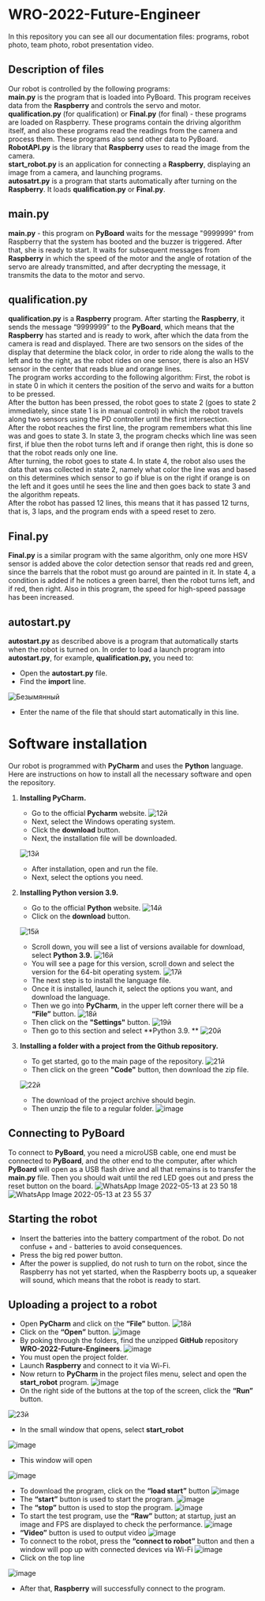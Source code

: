 WRO-2022-Future-Engineer
===========================

In this repository you can see all our documentation files: programs, robot photo, team photo, robot presentation video.  

Description of files
---------------------------
Our robot is controlled by the following programs:  
**main.py** is the program that is loaded into PyBoard. This program receives data from the **Raspberry** and controls the servo and motor.  
**qualification.py** (for qualification) or **Final.py** (for final) - these programs are loaded on Raspberry. These programs contain the driving algorithm itself, and also these programs read the readings from the camera and process them. These programs also send other data to PyBoard.  
**RobotAPI.py** is the library that **Raspberry** uses to read the image from the camera.  
**start_robot.py** is an application for connecting a **Raspberry**, displaying an image from a camera, and launching programs.  
**autosatrt.py** is a program that starts automatically after turning on the **Raspberry**. It loads **qualification.py** or **Final.py**.  

main.py
---------------------------
**main.py** - this program on **PyBoard** waits for the message "9999999" from Raspberry that the system has booted and the buzzer is triggered. After that, she is ready to start. It waits for subsequent messages from **Raspberry** in which the speed of the motor and the angle of rotation of the servo are already transmitted, and after decrypting the message, it transmits the data to the motor and servo.

qualification.py
---------------------------
**qualification.py** is a **Raspberry** program. After starting the **Raspberry**, it sends the message “9999999” to the **PyBoard**, which means that the **Raspberry** has started and is ready to work, after which the data from the camera is read and displayed. There are two sensors on the sides of the display that determine the black color, in order to ride along the walls to the left and to the right, as the robot rides on one sensor, there is also an HSV sensor in the center that reads blue and orange lines.  
The program works according to the following algorithm:
First, the robot is in state 0 in which it centers the position of the servo and waits for a button to be pressed.  
After the button has been pressed, the robot goes to state 2 (goes to state 2 immediately, since state 1 is in manual control) in which the robot travels along two sensors using the PD controller until the first intersection.  
After the robot reaches the first line, the program remembers what this line was and goes to state 3. In state 3, the program checks which line was seen first, if blue then the robot turns left and if orange then right, this is done so that the robot reads only one line.  
After turning, the robot goes to state 4. In state 4, the robot also uses the data that was collected in state 2, namely what color the line was and based on this determines which sensor to go if blue is on the right if orange is on the left and it goes until he sees the line and then goes back to state 3 and the algorithm repeats.  
After the robot has passed 12 lines, this means that it has passed 12 turns, that is, 3 laps, and the program ends with a speed reset to zero.

Final.py
---------------------------
**Final.py** is a similar program with the same algorithm, only one more HSV sensor is added above the color detection sensor that reads red and green, since the barrels that the robot must go around are painted in it. In state 4, a condition is added if he notices a green barrel, then the robot turns left, and if red, then right. Also in this program, the speed for high-speed passage has been increased.

autostart.py
---------------------------
**autostart.py** as described above is a program that automatically starts when the robot is turned on. In order to load a launch program into **autostart.py**, for example, **qualification.py,** you need to:  
* Open the **autostart.py** file.
* Find the **import** line.


![Безымянный](https://user-images.githubusercontent.com/99865132/168015534-51dd1125-0522-4c75-b545-280dd4f46cd3.png)
* Enter the name of the file that should start automatically in this line.


Software installation
===========================
Our robot is programmed with **PyCharm** and uses the **Python** language. Here are instructions on how to install all the necessary software and open the repository.
1. **Installing PyCharm.**
	* Go to the official **Pycharm** website.
	![12й](https://user-images.githubusercontent.com/99865132/168006290-20d750a5-c94d-40dd-bf8e-92b863529f8f.png)
	* Next, select the Windows operating system.
	* Click the **download** button.
	* Next, the installation file will be downloaded.


	![13й](https://user-images.githubusercontent.com/99865132/168006320-a603946c-1eb0-498d-ba2a-ac392610b678.png)
	* After installation, open and run the file.
	* Next, select the options you need.
2. **Installing Python version 3.9.**
	* Go to the official **Python** website.
	![14й](https://user-images.githubusercontent.com/99865132/168006348-5e8710ac-00d2-4672-b926-e78335f867d2.png)
	* Click on the **download** button.


	![15й](https://user-images.githubusercontent.com/99865132/168006375-5048e824-c618-4d20-9937-26fa530af35a.png)
	* Scroll down, you will see a list of versions available for download, select **Python 3.9.**
	![16й](https://user-images.githubusercontent.com/99865132/168006407-58c166cb-3fab-46ab-8094-a12b762814be.png)
	* You will see a page for this version, scroll down and select the version for the 64-bit operating system.
	![17й](https://user-images.githubusercontent.com/99865132/168006434-e10061fc-f4fb-4eb0-85af-29714b226280.png)
	* The next step is to install the language file.
	* Once it is installed, launch it, select the options you want, and download the language.
	* Then we go into **PyCharm**, in the upper left corner there will be a **“File”** button.
	![18й](https://user-images.githubusercontent.com/99865132/168006479-0790610f-7114-4a1f-acc5-18fc41d6f2a8.png)
	* Then click on the **"Settings"** button.
	![19й](https://user-images.githubusercontent.com/99865132/168006522-b4163917-95d2-43b4-b8ac-4bbaf6a99552.png)
	* Then go to this section and select **Python 3.9.  **
	![20й](https://user-images.githubusercontent.com/99865132/168006543-17a017f4-9ad0-4116-b779-d18bc5f393ee.png)
	
3. **Installing a folder with a project from the Github repository.**
	* To get started, go to the main page of the repository.
	![21й](https://user-images.githubusercontent.com/99865132/168006584-5026761c-1cf1-4511-8c8e-3ddd3e328ff6.png)
	* Then click on the green **"Code"** button, then download the zip file.


	![22й](https://user-images.githubusercontent.com/99865132/168006608-5b2d6d7d-693d-419d-9645-345967b915c1.png)
	* The download of the project archive should begin.
	* Then unzip the file to a regular folder.
	![image](https://user-images.githubusercontent.com/99865132/168013974-a79810f4-d60a-42de-adf3-19209c9b8721.png)


Connecting to PyBoard
---------------------------
To connect to **PyBoard**, you need a microUSB cable, one end must be connected to **PyBoard**, and the other end to the computer, after which **PyBoard** will open as a USB flash drive and all that remains is to transfer the **main.py** file. Then you should wait until the red LED goes out and press the reset button on the board.
![WhatsApp Image 2022-05-13 at 23 50 18](https://user-images.githubusercontent.com/99865132/168299298-baf9ed55-fe87-40b9-a90d-a7972201fe51.jpeg)
![WhatsApp Image 2022-05-13 at 23 55 37](https://user-images.githubusercontent.com/99865132/168299321-8f6fc2ff-f034-4eca-b796-0df86876b882.jpeg)


Starting the robot
---------------------------
* Insert the batteries into the battery compartment of the robot. Do not confuse + and - batteries to avoid consequences.
* Press the big red power button.
* After the power is supplied, do not rush to turn on the robot, since the Raspberry has not yet started, when the Raspberry boots up, a squeaker will sound, which means that the robot is ready to start.

Uploading a project to a robot
---------------------------
* Open **PyCharm** and click on the **“File”** button.
![18й](https://user-images.githubusercontent.com/99865132/168006479-0790610f-7114-4a1f-acc5-18fc41d6f2a8.png)
* Click on the **“Open”** button.
![image](https://user-images.githubusercontent.com/99865132/168014556-9d52b9d5-df75-4ab7-8ae9-10c3529c0a0a.png)
* By poking through the folders, find the unzipped **GitHub** repository **WRO-2022-Future-Engineers**.
![image](https://user-images.githubusercontent.com/99865132/168015700-e785c8f4-9d19-4207-8f51-e97e365ab069.png)
* You must open the project folder.
* Launch **Raspberry** and connect to it via Wi-Fi.
* Now return to **PyCharm** in the project files menu, select and open the **start_robot** program.
![image](https://user-images.githubusercontent.com/99865132/168015999-05a4f1a2-c0e1-4568-b873-1c8687272920.png)
* On the right side of the buttons at the top of the screen, click the **“Run”** button.


![23й](https://user-images.githubusercontent.com/99865132/168016170-a953aee0-f539-4c81-955a-6c0ce166a7fe.png)
* In the small window that opens, select **start_robot**


![image](https://user-images.githubusercontent.com/99865132/168016282-2e53acec-6b26-42a3-96ac-a8fa1d6cd929.png)
* This window will open


![image](https://user-images.githubusercontent.com/99865132/168017318-6276e432-869f-4ff4-b523-548920565a0f.png)
* To download the program, click on the **“load start”** button
![image](https://user-images.githubusercontent.com/99865132/168017359-d755c6bf-7d9f-4584-9ce2-bbf7d8e6f1e4.png)
* The **“start”** button is used to start the program.
![image](https://user-images.githubusercontent.com/99865132/168017416-add425a2-c137-4b5e-a4cf-a455f787f0d6.png)
* The **“stop”** button is used to stop the program.
![image](https://user-images.githubusercontent.com/99865132/168017455-b3ae978a-d458-4afc-a7c1-c87898680699.png)
* To start the test program, use the **“Raw”** button; at startup, just an image and FPS are displayed to check the performance.
![image](https://user-images.githubusercontent.com/99865132/168017603-62b039e3-7b37-4ff1-8492-da1be4916322.png)
* **“Video”** button is used to output video
![image](https://user-images.githubusercontent.com/99865132/168017679-6458132b-4aca-41cb-942b-4bedf91158bd.png)
* To connect to the robot, press the **“connect to robot”** button and then a window will pop up with connected devices via Wi-Fi
![image](https://user-images.githubusercontent.com/99865132/168017717-5e7effe9-31f0-470d-89bb-933b0b58b37e.png)
* Click on the top line


![image](https://user-images.githubusercontent.com/99865132/168017830-fc9c3bbd-1db9-4b84-b633-ab05b43c246c.png)
* After that, **Raspberry** will successfully connect to the program.
